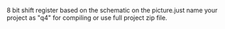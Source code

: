 8 bit shift register based on the schematic on the picture.just name your project as "q4" for compiling or use full project zip file.
